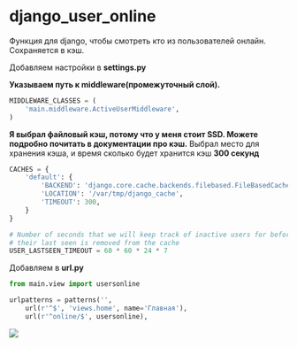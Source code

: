 # django_user_online

Функция для django, чтобы смотреть кто из пользователей онлайн. Сохраняется в кэш.

Добавляем настройки в **settings.py**

**Указываем путь к middleware(промежуточный слой).**
```python
MIDDLEWARE_CLASSES = (
    'main.middleware.ActiveUserMiddleware',
)
```

**Я выбрал файловый кэш, потому что у меня стоит SSD. Можете подробно почитать в документации про кэш.**
Выбрал место для хранения кэша, и время сколько будет хранится кэш **300 секунд**
```python
CACHES = {
    'default': {
        'BACKEND': 'django.core.cache.backends.filebased.FileBasedCache',
        'LOCATION': '/var/tmp/django_cache',
        'TIMEOUT': 300,
    }
}

# Number of seconds that we will keep track of inactive users for before
# their last seen is removed from the cache
USER_LASTSEEN_TIMEOUT = 60 * 60 * 24 * 7
```

Добавляем в **url.py**
```python
from main.view import usersonline

urlpatterns = patterns('',
    url(r'^$', 'views.home', name='Главная'),
	url(r'^online/$', usersonline),
```

<img src="https://habrastorage.org/files/e76/a99/fd2/e76a99fd274e4b5dbba2783e077bfa64.png"/>
